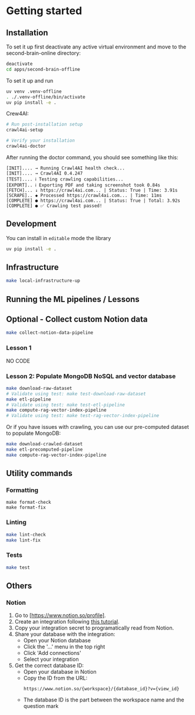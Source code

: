 # Getting started

## Installation

To set it up first deactivate any active virtual environment and move to the second-brain-online directory:
```bash
deactivate
cd apps/second-brain-offline
```

To set it up and run

```bash
uv venv .venv-offline
. ./.venv-offline/bin/activate
uv pip install -e .
```

Crew4AI:
```bash
# Run post-installation setup
crawl4ai-setup

# Verify your installation
crawl4ai-doctor
```

After running the doctor command, you should see something like this:
```console
[INIT].... → Running Crawl4AI health check...
[INIT].... → Crawl4AI 0.4.247
[TEST].... ℹ Testing crawling capabilities...
[EXPORT].. ℹ Exporting PDF and taking screenshot took 0.84s
[FETCH]... ↓ https://crawl4ai.com... | Status: True | Time: 3.91s
[SCRAPE].. ◆ Processed https://crawl4ai.com... | Time: 11ms
[COMPLETE] ● https://crawl4ai.com... | Status: True | Total: 3.92s
[COMPLETE] ● ✅ Crawling test passed!
```

## Development

You can install in `editable` mode the library

```bash
uv pip install -e .
```


## Infrastructure

```bash
make local-infrastructure-up
```

## Running the ML pipelines / Lessons

## Optional - Collect custom Notion data
```bash
make collect-notion-data-pipeline   
```

### Lesson 1

NO CODE


### Lesson 2: Populate MongoDB NoSQL and vector database

```bash
make download-raw-dataset
# Validate using test: make test-download-raw-dataset
make etl-pipeline
# Validate using test: make test-etl-pipeline
make compute-rag-vector-index-pipeline
# Validate using test: make test-rag-vector-index-pipeline
```

Or if you have issues with crawling, you can use our pre-computed dataset to populate MongoDB:
```bash
make download-crawled-dataset
make etl-precomputed-pipeline
make compute-rag-vector-index-pipeline
```

## Utility commands

### Formatting

```
make format-check
make format-fix
```

### Linting

```bash
make lint-check
make lint-fix
```

### Tests

```bash
make test
```

## Others

### Notion

1. Go to [https://www.notion.so/profile].
2. Create an integration following [this tutorial](https://developers.notion.com/docs/authorization).
3. Copy your integration secret to programatically read from Notion.
4. Share your database with the integration:
   - Open your Notion database
   - Click the '...' menu in the top right
   - Click 'Add connections'
   - Select your integration
5. Get the correct database ID:
   - Open your database in Notion
   - Copy the ID from the URL: 
     ```
     https://www.notion.so/{workspace}/{database_id}?v={view_id}
     ```
   - The database ID is the part between the workspace name and the question mark